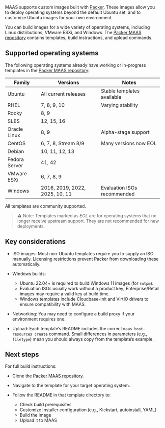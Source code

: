 MAAS supports custom images built with [Packer](https://developer.hashicorp.com/packer). These images allow you to deploy operating systems beyond the default Ubuntu set, and to customize Ubuntu images for your own environment.

You can build images for a wide variety of operating systems, including Linux distributions, VMware ESXi, and Windows. The [Packer MAAS repository](https://github.com/canonical/packer-maas) contains templates, build instructions, and upload commands.

## Supported operating systems

The following operating systems already have working or in-progress templates in the [Packer MAAS repository](https://github.com/canonical/packer-maas#existing-templates):

| Family        | Versions                       | Notes                       |
|---------------|--------------------------------|-----------------------------|
| Ubuntu        | All current releases           | Stable templates available  |
| RHEL          | 7, 8, 9, 10                    | Varying stability           |
| Rocky         | 8, 9                           |                             |
| SLES          | 12, 15, 16                     |                             |
| Oracle Linux  | 8, 9                           | Alpha-stage support         |
| CentOS        | 6, 7, 8, Stream 8/9            | Many versions now EOL       |
| Debian        | 10, 11, 12, 13                 |                             |
| Fedora Server | 41, 42                         |                             |
| VMware ESXi   | 6, 7, 8, 9                     |                             |
| Windows       | 2016, 2019, 2022, 2025, 10, 11 | Evaluation ISOs recommended |

All templates are community supported.

> ⚠️ Note: Templates marked as *EOL* are for operating systems that no longer receive upstream support. They are not recommended for new deployments.


## Key considerations

* ISO images: Most non-Ubuntu templates require you to supply an ISO manually. Licensing restrictions prevent Packer from downloading these automatically.
* Windows builds:

  * Ubuntu 22.04+ is required to build Windows 11 images (for `swtpm`).
  * Evaluation ISOs usually work without a product key; Enterprise/Retail images may require a valid key at build time.
  * Windows templates include Cloudbase-init and VirtIO drivers to ensure compatibility with MAAS.
* Networking: You may need to configure a build proxy if your environment requires one.
* Upload: Each template’s README includes the correct `maas boot-resources create` command. Small differences in parameters (e.g., `filetype`) mean you should always copy from the template’s example.

## Next steps

For full build instructions:

* Clone the [Packer MAAS repository](https://github.com/canonical/packer-maas).
* Navigate to the template for your target operating system.
* Follow the README in that template directory to:

  * Check build prerequisites
  * Customize installer configuration (e.g., Kickstart, autoinstall, YAML)
  * Build the image
  * Upload it to MAAS
